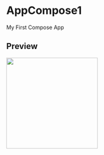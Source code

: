 # AppCompose1
My First Compose App

## Preview
<img src="https://github.com/RadRasyad/AppCompose1/blob/master/screenshot/preview.gif" width="240"> 
